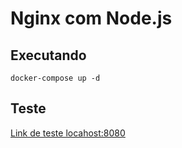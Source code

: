 # Nginx com Node.js


## Executando
```shell
docker-compose up -d
```

## Teste
[Link de teste locahost:8080](http://localhost:8080/)